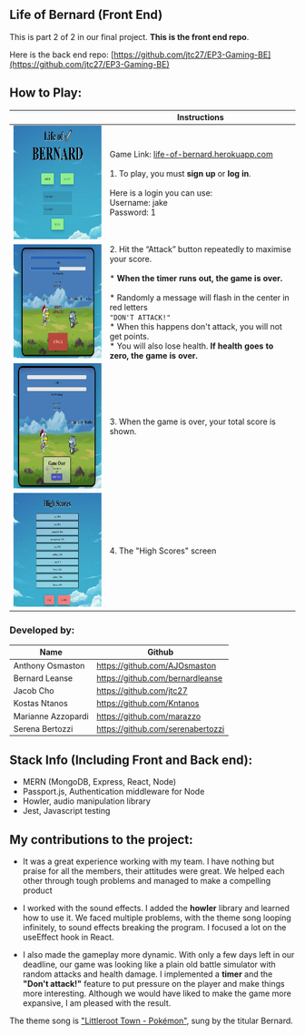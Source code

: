 ## Life of Bernard (Front End)

This is part 2 of 2 in our final project.  **This is the front end repo**.  

Here is the back end repo: [https://github.com/jtc27/EP3-Gaming-BE](https://github.com/jtc27/EP3-Gaming-BE)

## How to Play:
|| Instructions |
| -- | -- |
| <img src="https://raw.githubusercontent.com/jtc27/EP3-Gaming-BE/main/img/lob-1.png" height="200"> | Game Link:  [life-of-bernard.herokuapp.com](https://life-of-bernard.herokuapp.com/)<br><br>1. To play, you must **sign up** or **log in**. <br><br> Here is a login you can use:<br> Username: jake<br> Password: 1 |
| <img src="https://raw.githubusercontent.com/jtc27/EP3-Gaming-BE/main/img/lob-2.png" height="200"> | 2. Hit the “Attack” button repeatedly to maximise your score. <br><br> * **When the timer runs out, the game is over.** <br><br> * Randomly a message will flash in the center in red letters <br>```"DON'T ATTACK!"``` <br>* When this happens don't attack, you will not get points.  <br>* You will also lose health.  **If health goes to zero, the game is over.** |
|  <img src="https://raw.githubusercontent.com/jtc27/EP3-Gaming-BE/main/img/lob-3.png" height="220">  | 3. When the game is over, your total score is shown. |
|  <img src="https://raw.githubusercontent.com/jtc27/EP3-Gaming-BE/main/img/lob-4.png" height="200">  | 4. The "High Scores" screen |

### Developed by:
| Name | Github |
| -- | -- |
| Anthony Osmaston | https://github.com/AJOsmaston |
| Bernard Leanse | https://github.com/bernardleanse |
| Jacob Cho | https://github.com/jtc27 |
| Kostas Ntanos | https://github.com/Kntanos |
| Marianne Azzopardi | https://github.com/marazzo |
| Serena Bertozzi | https://github.com/serenabertozzi |

## Stack Info (Including Front and Back end):
- MERN (MongoDB, Express, React, Node)
- Passport.js, Authentication middleware for Node
- Howler, audio manipulation library
- Jest, Javascript testing

## My contributions to the project:

- It was a great experience working with my team.  I have nothing but praise for all the members, their attitudes were great.  We helped each other through tough problems and managed to make a compelling product

- I worked with the sound effects.  I added the **howler** library and learned how to use it.  We faced multiple problems, with the theme song looping infinitely, to sound effects breaking the program.  I focused a lot on the useEffect hook in React.

- I also made the gameplay more dynamic.  With only a few days left in our deadline, our game was looking like a plain old battle simulator with random attacks and health damage.  I implemented a **timer** and the **"Don't attack!"** feature to put pressure on the player and make things more interesting.  Although we would have liked to make the game more expansive, I am pleased with the result.

The theme song is ["Littleroot Town - Pokémon"](https://www.youtube.com/watch?v=zRGCzCn5azI), sung by the titular Bernard.
